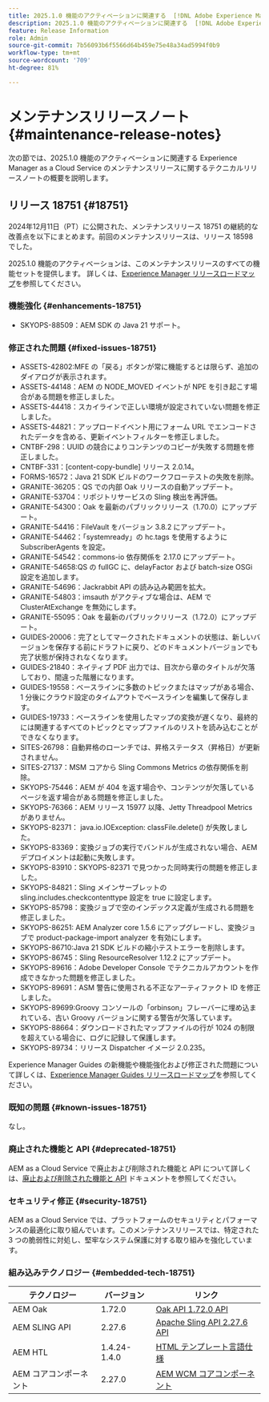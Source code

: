 ```yaml
---
title: 2025.1.0 機能のアクティベーションに関連する  [!DNL Adobe Experience Manager]  as a Cloud Service のメンテナンスリリースノート。
description: 2025.1.0 機能のアクティベーションに関連する  [!DNL Adobe Experience Manager]  as a Cloud Service のメンテナンスリリースノート。
feature: Release Information
role: Admin
source-git-commit: 7b56093b6f5566d64b459e75e48a34ad5994f0b9
workflow-type: tm+mt
source-wordcount: '709'
ht-degree: 81%

---
```


# メンテナンスリリースノート {#maintenance-release-notes}

次の節では、2025.1.0 機能のアクティベーションに関連する Experience Manager as a Cloud Service のメンテナンスリリースに関するテクニカルリリースノートの概要を説明します。

## リリース 18751 {#18751}

2024年12月11日（PT）に公開された、メンテナンスリリース 18751 の継続的な改善点を以下にまとめます。前回のメンテナンスリリースは、リリース 18598 でした。

2025.1.0 機能のアクティベーションは、このメンテナンスリリースのすべての機能セットを提供します。 詳しくは、[Experience Manager リリースロードマップ](https://experienceleague.adobe.com/ja/docs/experience-manager-release-information/aem-release-updates/update-releases-roadmap)を参照してください。

### 機能強化 {#enhancements-18751}

* SKYOPS-88509：AEM SDK の Java 21 サポート。

### 修正された問題 {#fixed-issues-18751}

* ASSETS-42802:MFE の「戻る」ボタンが常に機能するとは限らず、追加のダイアログが表示されます。
* ASSETS-44148：AEM の NODE_MOVED イベントが NPE を引き起こす場合がある問題を修正しました。
* ASSETS-44418：スカイラインで正しい環境が設定されていない問題を修正しました。
* ASSETS-44821：アップロードイベント用にフォーム URL でエンコードされたデータを含める、更新イベントフィルターを修正しました。
* CNTBF-298：UUID の競合によりコンテンツのコピーが失敗する問題を修正しました。
* CNTBF-331：[content-copy-bundle] リリース 2.0.14。
* FORMS-16572：Java 21 SDK ビルドのワークフローテストの失敗を削除。
* GRANITE-36205：QS での内部 Oak リリースの自動アップデート。
* GRANITE-53704：リポジトリサービスの Sling 検出を再評価。
* GRANITE-54300：Oak を最新のパブリックリリース（1.70.0）にアップデート。
* GRANITE-54416：FileVault をバージョン 3.8.2 にアップデート。
* GRANITE-54462：「systemready」の hc.tags を使用するように SubscriberAgents を設定。
* GRANITE-54542：commons-io 依存関係を 2.17.0 にアップデート。
* GRANITE-54658:QS の fullGC に、delayFactor および batch-size OSGi 設定を追加します。
* GRANITE-54696：Jackrabbit API の読み込み範囲を拡大。
* GRANITE-54803：imsauth がアクティブな場合は、AEM で ClusterAtExchange を無効にします。
* GRANITE-55095：Oak を最新のパブリックリリース（1.72.0）にアップデート。
* GUIDES-20006：完了としてマークされたドキュメントの状態は、新しいバージョンを保存する前にドラフトに戻り、どのドキュメントバージョンでも完了状態が保持されなくなります。
* GUIDES-21840：ネイティブ PDF 出力では、目次から章のタイトルが欠落しており、間違った階層になります。
* GUIDES-19558：ベースラインに多数のトピックまたはマップがある場合、1 分後にクラウド設定のタイムアウトでベースラインを編集して保存します。
* GUIDES-19733：ベースラインを使用したマップの変換が遅くなり、最終的には関連するすべてのトピックとマップファイルのリストを読み込むことができなくなります。
* SITES-26798：自動昇格のローンチでは、昇格ステータス（昇格日）が更新されません。
* SITES-27137：MSM コアから Sling Commons Metrics の依存関係を削除。
* SKYOPS-75446：AEM が 404 を返す場合や、コンテンツが欠落しているページを返す場合がある問題を修正しました。
* SKYOPS-76366：AEM リリース 15977 以降、Jetty Threadpool Metrics がありません。
* SKYOPS-82371： java.io.IOException: classFile.delete() が失敗しました。
* SKYOPS-83369：変換ジョブの実行でバンドルが生成されない場合、AEM デプロイメントは起動に失敗します。
* SKYOPS-83910：SKYOPS-82371 で見つかった同時実行の問題を修正しました。
* SKYOPS-84821：Sling メインサーブレットの sling.includes.checkcontenttype 設定を true に設定します。
* SKYOPS-85798：変換ジョブで空のインデックス定義が生成される問題を修正しました。
* SKYOPS-86251: AEM Analyzer core 1.5.6 にアップグレードし、変換ジョブで product-package-import analyzer を有効にします。
* SKYOPS-86710:Java 21 SDK ビルドの縮小テストエラーを削除します。
* SKYOPS-86745：Sling ResourceResolver 1.12.2 にアップデート。
* SKYOPS-89616：Adobe Developer Console でテクニカルアカウントを作成できなかった問題を修正しました。
* SKYOPS-89691：ASM 警告に使用される不正なアーティファクト ID を修正しました。
* SKYOPS-89699:Groovy コンソールの「orbinson」フレーバーに埋め込まれている、古い Groovy バージョンに関する警告が欠落しています。
* SKYOPS-88664：ダウンロードされたマップファイルの行が 1024 の制限を超えている場合に、ログに記録して保護します。
* SKYOPS-89734：リリース Dispatcher イメージ 2.0.235。

Experience Manager Guides の新機能や機能強化および修正された問題について詳しくは、[Experience Manager Guides リリースロードマップ](https://experienceleague.adobe.com/ja/docs/experience-manager-guides/using/release-info/aem-guides-releases-roadmap)を参照してください。

### 既知の問題 {#known-issues-18751}

なし。

### 廃止された機能と API {#deprecated-18751}

AEM as a Cloud Service で廃止および削除された機能と API について詳しくは、[廃止および削除された機能と API](/help/release-notes/deprecated-removed-features.md) ドキュメントを参照してください。

### セキュリティ修正 {#security-18751}

AEM as a Cloud Service では、プラットフォームのセキュリティとパフォーマンスの最適化に取り組んでいます。このメンテナンスリリースでは、特定された 3 つの脆弱性に対処し、堅牢なシステム保護に対する取り組みを強化しています。

### 組み込みテクノロジー {#embedded-tech-18751}

| テクノロジー | バージョン | リンク |
|---|---|---|
| AEM Oak | 1.72.0 | [Oak API 1.72.0 API](https://www.javadoc.io/doc/org.apache.jackrabbit/oak-api/1.72.0/index.html) |
| AEM SLING API | 2.27.6 | [Apache Sling API 2.27.6 API](https://www.javadoc.io/doc/org.apache.sling/org.apache.sling.api/latest/index.html) |
| AEM HTL | 1.4.24-1.4.0 | [HTML テンプレート言語仕様](https://github.com/adobe/htl-spec) |
| AEM コアコンポーネント | 2.27.0 | [AEM WCM コアコンポーネント](https://github.com/adobe/aem-core-wcm-components) |

